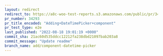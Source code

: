 ```yaml
---
layout: redirect
redirect_to: https://a8c-woo-test-reports.s3.amazonaws.com/public/pr/34293/e2e/index.html
pr_number: 34293
pr_title_encoded: "Adding+DateTimePicker+component"
pr_test_type: e2e
last_published: "2022-08-18 19:01:19 +0000"
commit_sha: 21ac60d535ddcc12212fa238dbd21097bab203a8
commit_message: "Update readme"
branch_name: add/component-datetime-picker
---
```

